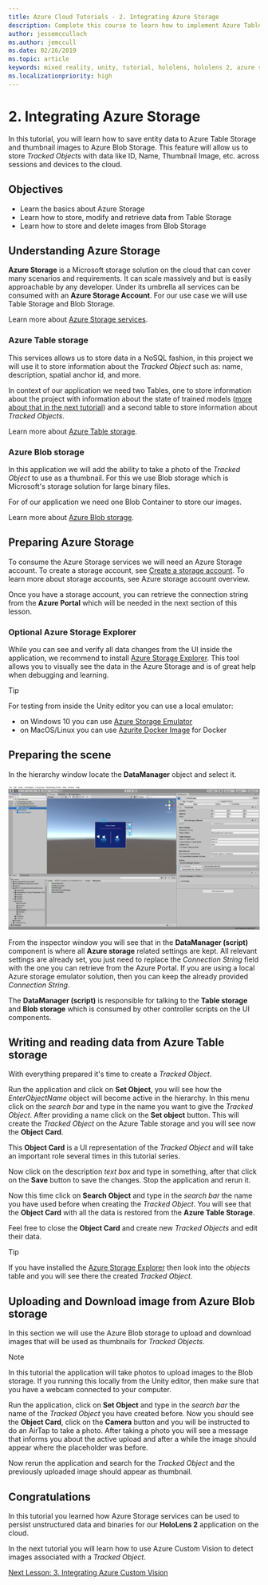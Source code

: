 ```yaml
---
title: Azure Cloud Tutorials - 2. Integrating Azure Storage
description: Complete this course to learn how to implement Azure Table Storage and Azure Blob Storage within a HoloLens 2 application.
author: jessemcculloch
ms.author: jemccull
ms.date: 02/26/2019
ms.topic: article
keywords: mixed reality, unity, tutorial, hololens, hololens 2, azure storage
ms.localizationpriority: high
---
```


# 2. Integrating Azure Storage

In this tutorial, you will learn how to save entity data to Azure Table Storage and thumbnail images to Azure Blob Storage. This feature will allow us to store *Tracked Objects* with data like ID, Name, Thumbnail Image, etc. across sessions and devices to the cloud.

## Objectives

* Learn the basics about Azure Storage
* Learn how to store, modify and retrieve data from Table Storage
* Learn how to store and delete images from Blob Storage

## Understanding Azure Storage

**Azure Storage** is a Microsoft storage solution on the cloud that can cover many scenarios and requirements. It can scale massively and but is easily approachable by any developer. Under its umbrella all services can be consumed with an **Azure Storage Account**. For our use case we will use Table Storage and Blob Storage.

Learn more about [Azure Storage services](https://docs.microsoft.com/en-us/azure/storage/blobs/storage-blobs-overview).

### Azure Table storage

This services allows us to store data in a NoSQL fashion, in this project we will use it to store information about the *Tracked Object* such as: name, description, spatial anchor id, and more.

In context of our application we need two Tables, one to store information about the project with information about the state of trained models ([more about that in the next tutorial](mrlearning-azure-03.md)) and a second table to store information about *Tracked Objects*.

Learn more about [Azure Table storage](https://docs.microsoft.com/en-us/azure/storage/tables/table-storage-overview).

### Azure Blob storage

In this application we will add the ability to take a photo of the *Tracked Object* to use as a thumbnail. For this we use Blob storage which is Microsoft's storage solution for large binary files.

For of our application we need one Blob Container to store our images.

Learn more about [Azure Blob storage](https://docs.microsoft.com/en-us/azure/storage/blobs/storage-blobs-introduction).

## Preparing Azure Storage

To consume the Azure Storage services we will need an Azure Storage account. To create a storage account, see [Create a storage account](https://docs.microsoft.com/en-us/azure/storage/common/storage-account-create?tabs=azure-portal). To learn more about storage accounts, see Azure storage account overview.

Once you have a storage account, you can retrieve the connection string from the **Azure Portal** which will be needed in the next section of this lesson.

### Optional Azure Storage Explorer

While you can see and verify all data changes from the UI inside the application, we recommend to install [Azure Storage Explorer](https://azure.microsoft.com/en-us/features/storage-explorer/). This tool allows you to visually see the data in the Azure Storage and is of great help when debugging and learning.

> [!TIP]
> For testing from inside the Unity editor you can use a local emulator:
> * on Windows 10 you can use [Azure Storage Emulator](https://docs.microsoft.com/de-de/azure/storage/common/storage-use-emulator)
> * on MacOS/Linux you can use [Azurite Docker Image](https://hub.docker.com/_/microsoft-azure-storage-azurite) for Docker

## Preparing the scene

In the hierarchy window locate the **DataManager** object and select it.

![mrlearning-azure](images/mrlearning-azure/tutorial2-section4-step1-1.png)

From the inspector window you will see that in the **DataManager (script)** component is where all **Azure storage** related settings are kept. All relevant settings are already set, you just need to replace the *Connection String* field with the one you can retrieve from the Azure Portal. If you are using a local Azure storage emulator solution, then you can keep the already provided *Connection String*.

The **DataManager (script)** is responsible for talking to the **Table storage** and **Blob storage** which is consumed by other controller scripts on the UI components.

## Writing and reading data from Azure Table storage

With everything prepared it's time to create a *Tracked Object*.

Run the application and click on **Set Object**, you will see how the *EnterObjectName* object will become active in the hierarchy. In this menu click on the *search bar* and type in the name you want to give the *Tracked Object*. After providing a name click on the **Set object** button. This will create the *Tracked Object* on the Azure Table storage and you will see now the **Object Card**.

This **Object Card** is a UI representation of the *Tracked Object* and will take an important role several times in this tutorial series.

Now click on the description *text box* and type in something, after that click on the **Save** button to save the changes. Stop the application and rerun it.

Now this time click on **Search Object** and type in the *search bar* the name you have used before when creating the *Tracked Object*. You will see that the **Object Card** with all the data is restored from the **Azure Table Storage**.

Feel free to close the **Object Card** and create new *Tracked Objects* and edit their data.

> [!TIP]
> If you have installed the [Azure Storage Explorer](https://azure.microsoft.com/en-us/features/storage-explorer/) then look into the *objects* table and you will see there the created *Tracked Object*.

## Uploading and Download image from Azure Blob storage

In this section we will use the Azure Blob storage to upload and download images that will be used as thumbnails for *Tracked Objects*.

> [!NOTE]
> In this tutorial the application will take photos to upload images to the Blob storage. If you running this locally from the Unity editor, then make sure that you have a webcam connected to your computer.

Run the application, click on **Set Object** and type in the *search bar* the name of the *Tracked Object* you have created before. Now you should see the **Object Card**, click on the **Camera** button and you will be instructed to do an AirTap to take a photo. After taking a photo you will see a message that informs you about the active upload and after a while the image should appear where the placeholder was before.

Now rerun the application and search for the *Tracked Object* and the previously uploaded image should appear as thumbnail.

## Congratulations

In this tutorial you learned how Azure Storage services can be used to persist unstructured data and binaries for our **HoloLens 2** application on the cloud.

In the next tutorial you will learn how to use Azure Custom Vision to detect images associated with a *Tracked Object*.

[Next Lesson: 3. Integrating Azure Custom Vision](mrlearning-azure-03.md)
